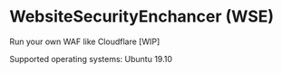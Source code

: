 # WebsiteSecurityEnchancer (WSE)
Run your own WAF like Cloudflare [WIP]

Supported operating systems:
 Ubuntu 19.10
